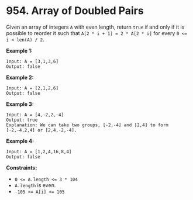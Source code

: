 # 954. Array of Doubled Pairs

Given an array of integers `A` with even length, return `true` if and only if it is possible to reorder it such that `A[2 * i + 1] = 2 * A[2 * i]` for every `0 <= i < len(A) / 2`.

 

**Example 1:**

```
Input: A = [3,1,3,6]
Output: false
```

**Example 2:**

```
Input: A = [2,1,2,6]
Output: false
```

**Example 3:**

```
Input: A = [4,-2,2,-4]
Output: true
Explanation: We can take two groups, [-2,-4] and [2,4] to form [-2,-4,2,4] or [2,4,-2,-4].
```

**Example 4:**

```
Input: A = [1,2,4,16,8,4]
Output: false
```

 

**Constraints:**

- `0 <= A.length <= 3 * 104`
- `A.length` is even.
- `-105 <= A[i] <= 105`